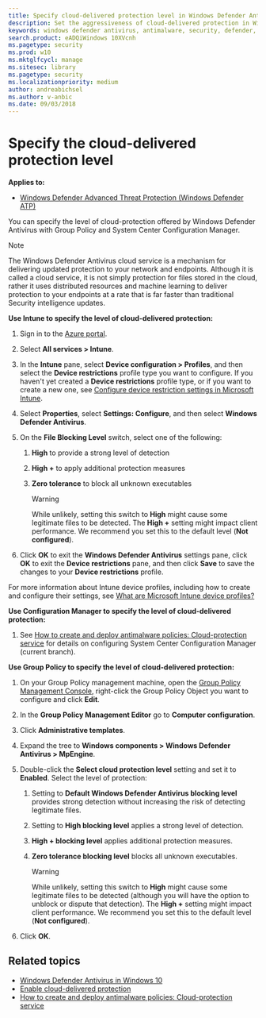 ```yaml
---
title: Specify cloud-delivered protection level in Windows Defender Antivirus
description: Set the aggressiveness of cloud-delivered protection in Windows Defender Antivirus.
keywords: windows defender antivirus, antimalware, security, defender, cloud, aggressiveness, protection level
search.product: eADQiWindows 10XVcnh
ms.pagetype: security
ms.prod: w10
ms.mktglfcycl: manage
ms.sitesec: library
ms.pagetype: security
ms.localizationpriority: medium
author: andreabichsel
ms.author: v-anbic
ms.date: 09/03/2018
---
```


# Specify the cloud-delivered protection level

**Applies to:**

- [Windows Defender Advanced Threat Protection (Windows Defender ATP)](https://go.microsoft.com/fwlink/p/?linkid=2069559)

You can specify the level of cloud-protection offered by Windows Defender Antivirus with Group Policy and System Center Configuration Manager.

>[!NOTE] 
>The Windows Defender Antivirus cloud service is a mechanism for delivering updated protection to your network and endpoints. Although it is called a cloud service, it is not simply protection for files stored in the cloud, rather it uses distributed resources and machine learning to deliver protection to your endpoints at a rate that is far faster than traditional Security intelligence updates.



**Use Intune to specify the level of cloud-delivered protection:**

1. Sign in to the [Azure portal](https://portal.azure.com).
2. Select **All services > Intune**.
3. In the **Intune** pane, select **Device configuration > Profiles**, and then select the **Device restrictions** profile type you want to configure. If you haven't yet created a **Device restrictions** profile type, or if you want to create a new one, see [Configure device restriction settings in Microsoft Intune](https://docs.microsoft.com/intune/device-restrictions-configure).
4. Select **Properties**, select **Settings: Configure**, and then select **Windows Defender Antivirus**.
5. On the **File Blocking Level** switch, select one of the following:

    1. **High** to provide a strong level of detection
    2. **High +** to apply additional protection measures
    3. **Zero tolerance** to block all unknown executables

        > [!WARNING]
        > While unlikely, setting this switch to **High** might cause some legitimate files to be detected. The **High +** setting might impact client performance. We recommend you set this to the default level (**Not configured**).

8. Click **OK** to exit the **Windows Defender Antivirus** settings pane, click **OK** to exit the **Device restrictions** pane, and then click **Save** to save the changes to your **Device restrictions** profile.

For more information about Intune device profiles, including how to create and configure their settings, see [What are Microsoft Intune device profiles?](https://docs.microsoft.com/intune/device-profiles)
  

**Use Configuration Manager to specify the level of cloud-delivered protection:**

1.  See [How to create and deploy antimalware policies: Cloud-protection service](https://docs.microsoft.com/sccm/protect/deploy-use/endpoint-antimalware-policies#cloud-protection-service) for details on configuring System Center Configuration Manager (current branch).

**Use Group Policy to specify the level of cloud-delivered protection:**

1.  On your Group Policy management machine, open the [Group Policy Management Console](https://technet.microsoft.com/library/cc731212.aspx), right-click the Group Policy Object you want to configure and click **Edit**.

3.  In the **Group Policy Management Editor** go to **Computer configuration**. 

4.  Click **Administrative templates**.

5.  Expand the tree to **Windows components > Windows Defender Antivirus > MpEngine**.

1.  Double-click the **Select cloud protection level** setting and set it to **Enabled**. Select the level of protection:  
    1.  Setting to **Default Windows Defender Antivirus blocking level** provides strong detection without increasing the risk of detecting legitimate files.  
    2.  Setting to **High blocking level** applies a strong level of detection. 
    3. **High + blocking level** applies additional protection measures.
    4. **Zero tolerance blocking level** blocks all unknown executables.

        > [!WARNING]
        > While unlikely, setting this switch to **High** might cause some legitimate files to be detected (although you will have the option to unblock or dispute that detection). The **High +** setting might impact client performance. We recommend you set this to the default level (**Not configured**).

1. Click **OK**.

  


## Related topics

- [Windows Defender Antivirus in Windows 10](windows-defender-antivirus-in-windows-10.md)
- [Enable cloud-delivered protection](enable-cloud-protection-windows-defender-antivirus.md)
- [How to create and deploy antimalware policies: Cloud-protection service](https://docs.microsoft.com/sccm/protect/deploy-use/endpoint-antimalware-policies#cloud-protection-service)


